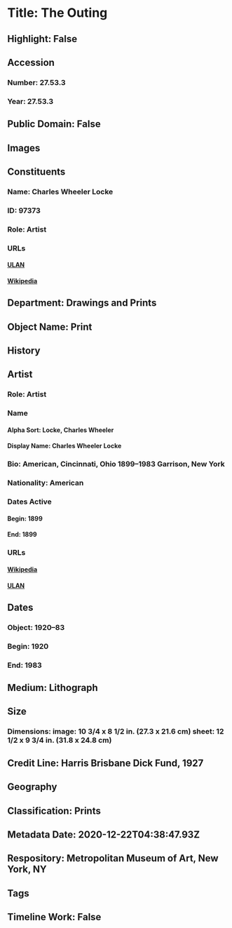 # Title: The Outing
## Highlight: False
## Accession
### Number: 27.53.3
### Year: 27.53.3
## Public Domain: False
## Images
## Constituents
### Name: Charles Wheeler Locke
### ID: 97373
### Role: Artist
### URLs
#### [ULAN](http://vocab.getty.edu/page/ulan/500024549)
#### [Wikipedia](https://www.wikidata.org/wiki/Q52119054)
## Department: Drawings and Prints
## Object Name: Print
## History
## Artist
### Role: Artist
### Name
#### Alpha Sort: Locke, Charles Wheeler
#### Display Name: Charles Wheeler Locke
### Bio: American, Cincinnati, Ohio 1899–1983 Garrison, New York
### Nationality: American
### Dates Active
#### Begin: 1899
#### End: 1899
### URLs
#### [Wikipedia](https://www.wikidata.org/wiki/Q52119054)
#### [ULAN](http://vocab.getty.edu/page/ulan/500024549)
## Dates
### Object: 1920–83
### Begin: 1920
### End: 1983
## Medium: Lithograph
## Size
### Dimensions: image: 10 3/4 x 8 1/2 in. (27.3 x 21.6 cm) sheet: 12 1/2 x 9 3/4 in. (31.8 x 24.8 cm)
## Credit Line: Harris Brisbane Dick Fund, 1927
## Geography
## Classification: Prints
## Metadata Date: 2020-12-22T04:38:47.93Z
## Respository: Metropolitan Museum of Art, New York, NY
## Tags
## Timeline Work: False